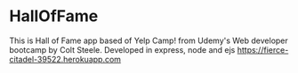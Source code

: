 # HallOfFame
This is Hall of Fame app based of Yelp Camp! from Udemy's Web developer bootcamp by Colt Steele. Developed in express, node and ejs
https://fierce-citadel-39522.herokuapp.com
